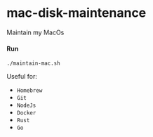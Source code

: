 # mac-disk-maintenance
Maintain my MacOs

#### Run
`./maintain-mac.sh`

Useful for:
- `Homebrew`
- `Git`
- `NodeJs`
- `Docker`
- `Rust`
- `Go`

